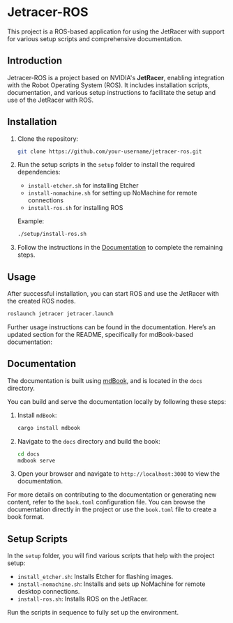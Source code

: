# Jetracer-ROS

This project is a ROS-based application for using the JetRacer with support for various setup scripts and comprehensive documentation.

## Introduction

Jetracer-ROS is a project based on NVIDIA's **JetRacer**, enabling integration with the Robot Operating System (ROS). It includes installation scripts, documentation, and various setup instructions to facilitate the setup and use of the JetRacer with ROS.

## Installation

1. Clone the repository:

   ```bash
   git clone https://github.com/your-username/jetracer-ros.git
   ```

2. Run the setup scripts in the `setup` folder to install the required dependencies:
   - `install-etcher.sh` for installing Etcher
   - `install-nomachine.sh` for setting up NoMachine for remote connections
   - `install-ros.sh` for installing ROS

   Example:

   ```bash
   ./setup/install-ros.sh
   ```

3. Follow the instructions in the [Documentation](#documentation) to complete the remaining steps.

## Usage

After successful installation, you can start ROS and use the JetRacer with the created ROS nodes.

```bash
roslaunch jetracer jetracer.launch
```

Further usage instructions can be found in the documentation.
Here’s an updated section for the README, specifically for mdBook-based documentation:

## Documentation

The documentation is built using [mdBook](https://rust-lang.github.io/mdBook/), and is located in the `docs` directory.

You can build and serve the documentation locally by following these steps:

1. Install `mdBook`:

   ```bash
   cargo install mdbook
   ```

2. Navigate to the `docs` directory and build the book:

   ```bash
   cd docs
   mdbook serve
   ```

3. Open your browser and navigate to `http://localhost:3000` to view the documentation.

For more details on contributing to the documentation or generating new content, refer to the `book.toml` configuration file.
You can browse the documentation directly in the project or use the `book.toml` file to create a book format.

## Setup Scripts

In the `setup` folder, you will find various scripts that help with the project setup:

- `install_etcher.sh`: Installs Etcher for flashing images.
- `install-nomachine.sh`: Installs and sets up NoMachine for remote desktop connections.
- `install-ros.sh`: Installs ROS on the JetRacer.

Run the scripts in sequence to fully set up the environment.
